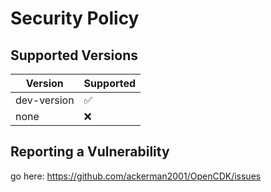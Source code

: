 # Security Policy

## Supported Versions

| Version | Supported          |
| ------- | ------------------ |
| dev-version | :white_check_mark: |
| none | :x:                |

## Reporting a Vulnerability

go here: https://github.com/ackerman2001/OpenCDK/issues
